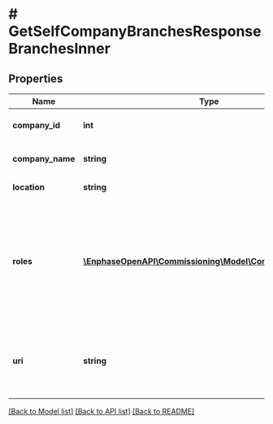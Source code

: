 # # GetSelfCompanyBranchesResponseBranchesInner

## Properties

Name | Type | Description | Notes
------------ | ------------- | ------------- | -------------
**company_id** | **int** | Enlighten ID of the company. | [optional]
**company_name** | **string** | Name of the company. | [optional]
**location** | **string** | Company location. | [optional]
**roles** | [**\EnphaseOpenAPI\Commissioning\Model\CompanyRoleEnum[]**](CompanyRoleEnum.md) | What type of company this is in Enphase. For installer company roles will be [&#39;installer&#39;]. For other role roles will be empty. | [optional]
**uri** | **string** | URI to the show() method for the company. System-generated. | [optional]

[[Back to Model list]](../../README.md#models) [[Back to API list]](../../README.md#endpoints) [[Back to README]](../../README.md)
